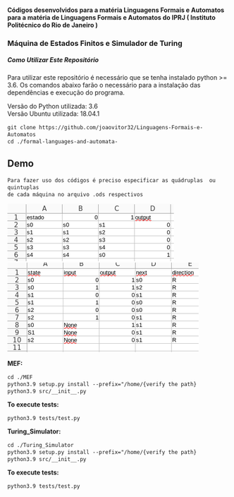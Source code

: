 <h4>Códigos desenvolvidos para a matéria Linguagens Formais e Automatos para a matéria de Linguagens Formais e Automatos do IPRJ ( Instituto Politécnico do Rio de Janeiro )

</h4>
<h3>Máquina de Estados Finitos e Simulador de Turing</h3>

##### Como Utilizar Este Repositório

Para utilizar este repositório é necessário que se tenha instalado python >= 3.6. Os comandos abaixo farão o necessário para a instalação das dependências e execução do programa.

Versão do Python utilizada: 3.6<br>
Versão Ubuntu utilizada: 18.04.1

```
git clone https://github.com/joaovitor32/Linguagens-Formais-e-Automatos
cd ./formal-languages-and-automata-
```

## Demo

```
Para fazer uso dos códigos é preciso especificar as quádruplas  ou quintuplas
de cada máquina no arquivo .ods respectivos
```


<img src="/demo/mef.png" />
<br>
<img src="/demo/turing.png" />

<strong>MEF:</strong>

```
cd ./MEF
python3.9 setup.py install --prefix="/home/{verify the path}
python3.9 src/__init__.py
```

<strong>To execute tests:</strong>
```
python3.9 tests/test.py 
```

<strong>Turing_Simulator:</strong>

```
cd ./Turing_Simulator
python3.9 setup.py install --prefix="/home/{verify the path}
python3.9 src/__init__.py
```

<strong>To execute tests:</strong>
```
python3.9 tests/test.py 
```
